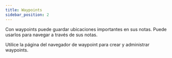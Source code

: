 ```yaml
---
title: Waypoints
sidebar_position: 2
---
```


Con waypoints puede guardar ubicaciones importantes en sus notas. Puede usarlos para navegar a través de sus notas.

Utilice la página del navegador de waypoint para crear y administrar waypoints.
